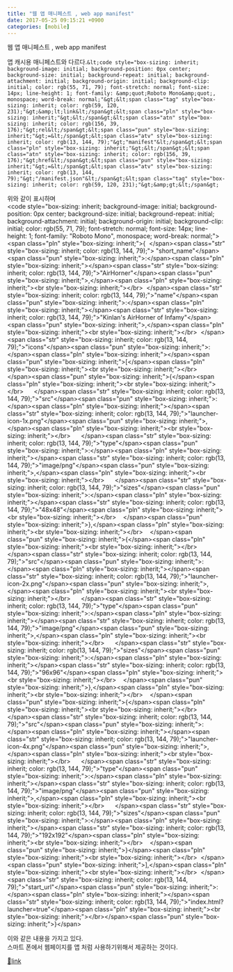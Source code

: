 ```yaml
---
title: "웹 앱 매니페스트 , web app manifest"
date: 2017-05-25 09:15:21 +0900
categories: [mobile]
---
```


웹 앱 매니페스트 , web app manifest

  
앱 캐시용 매니페스트와 다르다.`&lt;code style="box-sizing: inherit; background-image: initial; background-position: 0px center; background-size: initial; background-repeat: initial; background-attachment: initial; background-origin: initial; background-clip: initial; color: rgb(55, 71, 79); font-stretch: normal; font-size: 14px; line-height: 1; font-family: &amp;quot;Roboto Mono&amp;quot;, monospace; word-break: normal;"&gt;&lt;span class="tag" style="box-sizing: inherit; color: rgb(59, 120, 231);"&gt;&amp;lt;link&lt;/span&gt;&lt;span class="pln" style="box-sizing: inherit;"&gt;&lt;/span&gt;&lt;span class="atn" style="box-sizing: inherit; color: rgb(156, 39, 176);"&gt;rel&lt;/span&gt;&lt;span class="pun" style="box-sizing: inherit;"&gt;=&lt;/span&gt;&lt;span class="atv" style="box-sizing: inherit; color: rgb(13, 144, 79);"&gt;"manifest"&lt;/span&gt;&lt;span class="pln" style="box-sizing: inherit;"&gt;&lt;/span&gt;&lt;span class="atn" style="box-sizing: inherit; color: rgb(156, 39, 176);"&gt;href&lt;/span&gt;&lt;span class="pun" style="box-sizing: inherit;"&gt;=&lt;/span&gt;&lt;span class="atv" style="box-sizing: inherit; color: rgb(13, 144, 79);"&gt;"/manifest.json"&lt;/span&gt;&lt;span class="tag" style="box-sizing: inherit; color: rgb(59, 120, 231);"&gt;&amp;gt;&lt;/span&gt;`

위와 같이 표시하며  
    &lt;code style="box-sizing: inherit; background-image: initial; background-position: 0px center; background-size: initial; background-repeat: initial; background-attachment: initial; background-origin: initial; background-clip: initial; color: rgb(55, 71, 79); font-stretch: normal; font-size: 14px; line-height: 1; font-family: "Roboto Mono", monospace; word-break: normal;"&gt;&lt;span class="pln" style="box-sizing: inherit;"&gt;{  
    &lt;/span&gt;&lt;span class="str" style="box-sizing: inherit; color: rgb(13, 144, 79);"&gt;  "short_name"&lt;/span&gt;&lt;span class="pun" style="box-sizing: inherit;"&gt;:&lt;/span&gt;&lt;span class="pln" style="box-sizing: inherit;"&gt;&lt;/span&gt;&lt;span class="str" style="box-sizing: inherit; color: rgb(13, 144, 79);"&gt;"AirHorner"&lt;/span&gt;&lt;span class="pun" style="box-sizing: inherit;"&gt;,&lt;/span&gt;&lt;span class="pln" style="box-sizing: inherit;"&gt;&lt;br style="box-sizing: inherit;"&gt;&lt;/br&gt;  &lt;/span&gt;&lt;span class="str" style="box-sizing: inherit; color: rgb(13, 144, 79);"&gt;"name"&lt;/span&gt;&lt;span class="pun" style="box-sizing: inherit;"&gt;:&lt;/span&gt;&lt;span class="pln" style="box-sizing: inherit;"&gt;&lt;/span&gt;&lt;span class="str" style="box-sizing: inherit; color: rgb(13, 144, 79);"&gt;"Kinlan's AirHorner of Infamy"&lt;/span&gt;&lt;span class="pun" style="box-sizing: inherit;"&gt;,&lt;/span&gt;&lt;span class="pln" style="box-sizing: inherit;"&gt;&lt;br style="box-sizing: inherit;"&gt;&lt;/br&gt;  &lt;/span&gt;&lt;span class="str" style="box-sizing: inherit; color: rgb(13, 144, 79);"&gt;"icons"&lt;/span&gt;&lt;span class="pun" style="box-sizing: inherit;"&gt;:&lt;/span&gt;&lt;span class="pln" style="box-sizing: inherit;"&gt;&lt;/span&gt;&lt;span class="pun" style="box-sizing: inherit;"&gt;[&lt;/span&gt;&lt;span class="pln" style="box-sizing: inherit;"&gt;&lt;br style="box-sizing: inherit;"&gt;&lt;/br&gt;    &lt;/span&gt;&lt;span class="pun" style="box-sizing: inherit;"&gt;{&lt;/span&gt;&lt;span class="pln" style="box-sizing: inherit;"&gt;&lt;br style="box-sizing: inherit;"&gt;&lt;/br&gt;      &lt;/span&gt;&lt;span class="str" style="box-sizing: inherit; color: rgb(13, 144, 79);"&gt;"src"&lt;/span&gt;&lt;span class="pun" style="box-sizing: inherit;"&gt;:&lt;/span&gt;&lt;span class="pln" style="box-sizing: inherit;"&gt;&lt;/span&gt;&lt;span class="str" style="box-sizing: inherit; color: rgb(13, 144, 79);"&gt;"launcher-icon-1x.png"&lt;/span&gt;&lt;span class="pun" style="box-sizing: inherit;"&gt;,&lt;/span&gt;&lt;span class="pln" style="box-sizing: inherit;"&gt;&lt;br style="box-sizing: inherit;"&gt;&lt;/br&gt;      &lt;/span&gt;&lt;span class="str" style="box-sizing: inherit; color: rgb(13, 144, 79);"&gt;"type"&lt;/span&gt;&lt;span class="pun" style="box-sizing: inherit;"&gt;:&lt;/span&gt;&lt;span class="pln" style="box-sizing: inherit;"&gt;&lt;/span&gt;&lt;span class="str" style="box-sizing: inherit; color: rgb(13, 144, 79);"&gt;"image/png"&lt;/span&gt;&lt;span class="pun" style="box-sizing: inherit;"&gt;,&lt;/span&gt;&lt;span class="pln" style="box-sizing: inherit;"&gt;&lt;br style="box-sizing: inherit;"&gt;&lt;/br&gt;      &lt;/span&gt;&lt;span class="str" style="box-sizing: inherit; color: rgb(13, 144, 79);"&gt;"sizes"&lt;/span&gt;&lt;span class="pun" style="box-sizing: inherit;"&gt;:&lt;/span&gt;&lt;span class="pln" style="box-sizing: inherit;"&gt;&lt;/span&gt;&lt;span class="str" style="box-sizing: inherit; color: rgb(13, 144, 79);"&gt;"48x48"&lt;/span&gt;&lt;span class="pln" style="box-sizing: inherit;"&gt;&lt;br style="box-sizing: inherit;"&gt;&lt;/br&gt;    &lt;/span&gt;&lt;span class="pun" style="box-sizing: inherit;"&gt;},&lt;/span&gt;&lt;span class="pln" style="box-sizing: inherit;"&gt;&lt;br style="box-sizing: inherit;"&gt;&lt;/br&gt;    &lt;/span&gt;&lt;span class="pun" style="box-sizing: inherit;"&gt;{&lt;/span&gt;&lt;span class="pln" style="box-sizing: inherit;"&gt;&lt;br style="box-sizing: inherit;"&gt;&lt;/br&gt;      &lt;/span&gt;&lt;span class="str" style="box-sizing: inherit; color: rgb(13, 144, 79);"&gt;"src"&lt;/span&gt;&lt;span class="pun" style="box-sizing: inherit;"&gt;:&lt;/span&gt;&lt;span class="pln" style="box-sizing: inherit;"&gt;&lt;/span&gt;&lt;span class="str" style="box-sizing: inherit; color: rgb(13, 144, 79);"&gt;"launcher-icon-2x.png"&lt;/span&gt;&lt;span class="pun" style="box-sizing: inherit;"&gt;,&lt;/span&gt;&lt;span class="pln" style="box-sizing: inherit;"&gt;&lt;br style="box-sizing: inherit;"&gt;&lt;/br&gt;      &lt;/span&gt;&lt;span class="str" style="box-sizing: inherit; color: rgb(13, 144, 79);"&gt;"type"&lt;/span&gt;&lt;span class="pun" style="box-sizing: inherit;"&gt;:&lt;/span&gt;&lt;span class="pln" style="box-sizing: inherit;"&gt;&lt;/span&gt;&lt;span class="str" style="box-sizing: inherit; color: rgb(13, 144, 79);"&gt;"image/png"&lt;/span&gt;&lt;span class="pun" style="box-sizing: inherit;"&gt;,&lt;/span&gt;&lt;span class="pln" style="box-sizing: inherit;"&gt;&lt;br style="box-sizing: inherit;"&gt;&lt;/br&gt;      &lt;/span&gt;&lt;span class="str" style="box-sizing: inherit; color: rgb(13, 144, 79);"&gt;"sizes"&lt;/span&gt;&lt;span class="pun" style="box-sizing: inherit;"&gt;:&lt;/span&gt;&lt;span class="pln" style="box-sizing: inherit;"&gt;&lt;/span&gt;&lt;span class="str" style="box-sizing: inherit; color: rgb(13, 144, 79);"&gt;"96x96"&lt;/span&gt;&lt;span class="pln" style="box-sizing: inherit;"&gt;&lt;br style="box-sizing: inherit;"&gt;&lt;/br&gt;    &lt;/span&gt;&lt;span class="pun" style="box-sizing: inherit;"&gt;},&lt;/span&gt;&lt;span class="pln" style="box-sizing: inherit;"&gt;&lt;br style="box-sizing: inherit;"&gt;&lt;/br&gt;    &lt;/span&gt;&lt;span class="pun" style="box-sizing: inherit;"&gt;{&lt;/span&gt;&lt;span class="pln" style="box-sizing: inherit;"&gt;&lt;br style="box-sizing: inherit;"&gt;&lt;/br&gt;      &lt;/span&gt;&lt;span class="str" style="box-sizing: inherit; color: rgb(13, 144, 79);"&gt;"src"&lt;/span&gt;&lt;span class="pun" style="box-sizing: inherit;"&gt;:&lt;/span&gt;&lt;span class="pln" style="box-sizing: inherit;"&gt;&lt;/span&gt;&lt;span class="str" style="box-sizing: inherit; color: rgb(13, 144, 79);"&gt;"launcher-icon-4x.png"&lt;/span&gt;&lt;span class="pun" style="box-sizing: inherit;"&gt;,&lt;/span&gt;&lt;span class="pln" style="box-sizing: inherit;"&gt;&lt;br style="box-sizing: inherit;"&gt;&lt;/br&gt;      &lt;/span&gt;&lt;span class="str" style="box-sizing: inherit; color: rgb(13, 144, 79);"&gt;"type"&lt;/span&gt;&lt;span class="pun" style="box-sizing: inherit;"&gt;:&lt;/span&gt;&lt;span class="pln" style="box-sizing: inherit;"&gt;&lt;/span&gt;&lt;span class="str" style="box-sizing: inherit; color: rgb(13, 144, 79);"&gt;"image/png"&lt;/span&gt;&lt;span class="pun" style="box-sizing: inherit;"&gt;,&lt;/span&gt;&lt;span class="pln" style="box-sizing: inherit;"&gt;&lt;br style="box-sizing: inherit;"&gt;&lt;/br&gt;      &lt;/span&gt;&lt;span class="str" style="box-sizing: inherit; color: rgb(13, 144, 79);"&gt;"sizes"&lt;/span&gt;&lt;span class="pun" style="box-sizing: inherit;"&gt;:&lt;/span&gt;&lt;span class="pln" style="box-sizing: inherit;"&gt;&lt;/span&gt;&lt;span class="str" style="box-sizing: inherit; color: rgb(13, 144, 79);"&gt;"192x192"&lt;/span&gt;&lt;span class="pln" style="box-sizing: inherit;"&gt;&lt;br style="box-sizing: inherit;"&gt;&lt;/br&gt;    &lt;/span&gt;&lt;span class="pun" style="box-sizing: inherit;"&gt;}&lt;/span&gt;&lt;span class="pln" style="box-sizing: inherit;"&gt;&lt;br style="box-sizing: inherit;"&gt;&lt;/br&gt;  &lt;/span&gt;&lt;span class="pun" style="box-sizing: inherit;"&gt;],&lt;/span&gt;&lt;span class="pln" style="box-sizing: inherit;"&gt;&lt;br style="box-sizing: inherit;"&gt;&lt;/br&gt;  &lt;/span&gt;&lt;span class="str" style="box-sizing: inherit; color: rgb(13, 144, 79);"&gt;"start_url"&lt;/span&gt;&lt;span class="pun" style="box-sizing: inherit;"&gt;:&lt;/span&gt;&lt;span class="pln" style="box-sizing: inherit;"&gt;&lt;/span&gt;&lt;span class="str" style="box-sizing: inherit; color: rgb(13, 144, 79);"&gt;"index.html?launcher=true"&lt;/span&gt;&lt;span class="pln" style="box-sizing: inherit;"&gt;&lt;br style="box-sizing: inherit;"&gt;&lt;/br&gt;&lt;/span&gt;&lt;span class="pun" style="box-sizing: inherit;"&gt;}&lt;/span&gt;


이와 같은 내용을 가지고 있다.  
스마트 폰에서 웹페이지를 앱 처럼 사용하기위해서 제공하는 것이다.  
  



[🔗link](http://www.mins01.com/mh/tech/read/1082)